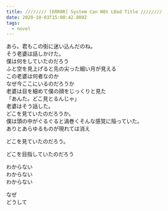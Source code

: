 ```yaml
---
title: //////// [ERR0R] System Can N0t L0ad Title ////////
date: 2020-10-03T15:00:42.809Z
tags:
  - novel
---
```

あら。君もこの街に迷い込んだのね。  
そう老婆は話しかけた。  
僕は何をしていたのだろう  
ふと空を見上げると先の尖った細い月が見える  
この老婆は何者なのか  
なぜ今ここにいるのだろうか  
老婆は目を細めて僕の顔をじっくりと見た  
「あんた。どこ見とるんじゃ」  
老婆はそう話した。  
どこを見ていたのだろうか。  
僕は頭の中がぐるぐると渦巻くそんな感覚に陥っていた。  
ありとあらゆるものが現れては消え
  
どこを見ていたのだろう。

どこを目指していたのだろう  

わからない  
わからない  
わからない

なぜ  
どうして  